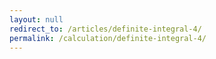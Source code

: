 ```yaml
---
layout: null
redirect_to: /articles/definite-integral-4/
permalink: /calculation/definite-integral-4/
---
```

